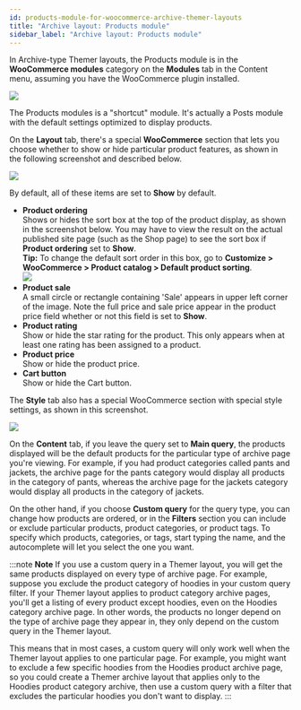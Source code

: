 ```yaml
---
id: products-module-for-woocommerce-archive-themer-layouts
title: "Archive layout: Products module"
sidebar_label: "Archive layout: Products module"
---
```


In Archive-type Themer layouts, the Products module is in the **WooCommerce modules** category on the **Modules** tab in the Content menu, assuming you have the WooCommerce plugin installed.

![](/img/products-module-for-woocommerce-archive-themer-layouts-d4600d40.png)

The Products modules is a "shortcut" module. It's actually a Posts module with the default settings optimized to display products.

On the **Layout** tab, there's a special **WooCommerce** section that lets you choose whether to show or hide particular product features, as shown in the following screenshot and described below.

![](/img/products-module-for-woocommerce-archive-themer-layouts-f7d2a225.png)

By default, all of these items are set to **Show** by default.

  * **Product ordering**  
  Shows or hides the sort box at the top of the product display, as shown in the screenshot below. You may have to view the result on the actual published site page (such as the Shop page) to see the sort box if **Product ordering** set to **Show**.  
    **Tip:** To change the default sort order in this box, go to **Customize > WooCommerce > Product catalog > Default product sorting**.  
  ![](/img/products-module-for-woocommerce-archive-themer-layouts-1f812226.png)
  * **Product sale**  
  A small circle or rectangle containing 'Sale' appears in upper left corner of the image. Note the full price and sale price appear in the product price field whether or not this field is set to **Show**.
  * **Product rating**  
  Show or hide the star rating for the product. This only appears when at least one rating has been assigned to a product.
  * **Product price**  
  Show or hide the product price.
  * **Cart button**  
  Show or hide the Cart button.

The **Style** tab also has a special WooCommerce section with special style settings, as shown in this screenshot.

![](/img/products-module-for-woocommerce-archive-themer-layouts-b25db982.png)

On the **Content** tab, if you leave the query set to **Main query**, the products displayed will be the default products for the particular type of archive page you're viewing. For example, if you had product categories called pants and jackets, the archive page for the pants category would display all products in the category of pants, whereas the archive page for the jackets category would display all products in the category of jackets.

On the other hand, if you choose **Custom query** for the query type, you can change how products are ordered, or in the **Filters** section you can include or exclude particular products, product categories, or product tags. To specify which products, categories, or tags, start typing the name, and the autocomplete will let you select the one you want.

:::note **Note**
If you use a custom query in a Themer layout, you will get the same products displayed on every type of archive page. For example, suppose you exclude the product category of hoodies in your custom query filter. If your Themer layout applies to product category archive pages, you'll get a listing of every product except hoodies, even on the Hoodies category archive page. In other words, the products no longer depend on the type of archive page they appear in, they only depend on the custom query in the Themer layout. 

This means that in most cases, a custom query will only work well when the Themer layout applies to one particular page. For example, you might want to exclude a few specific hoodies from the Hoodies product archive page, so you could create a Themer archive layout that applies only to the Hoodies product category archive, then use a custom query with a filter that excludes the particular hoodies you don't want to display.
:::
